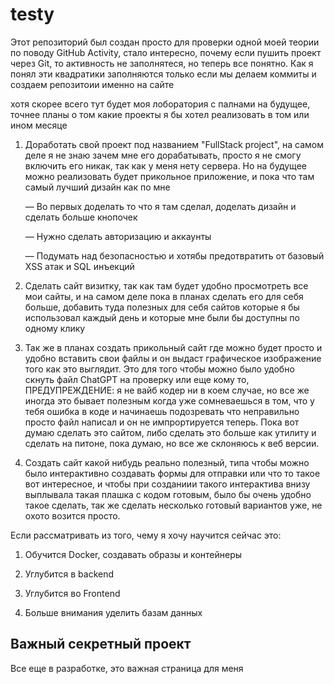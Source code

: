 # testy

Этот репозиторий был создан просто для проверки одной моей теории по поводу GitHub Activity, стало интересно, почему если пушить проект через Git, то активность не заполнятеся, но теперь все понятно. Как я понял эти квадратики заполняются только если мы делаем коммиты и создаем репозитоии именно на сайте

хотя скорее всего тут будет моя лоборатория с палнами на будущее, точнее планы о том какие проекты я бы хотел реализовать в том или ином месяце 

1. Доработать свой проект под названием "FullStack project", на самом деле я не знаю зачем мне его дорабатывать, просто я не смогу включить его никак, так как у меня нету сервера. Но на будущее можно реализовать будет прикольное приложение, и пока что там самый лучший дизайн как по мне

    — Во первых доделать то что я там сделал, доделать дизайн и сделать больше кнопочек
    
    — Нужно сделать авторизацию и аккаунты
 
    — Подумать над безопасностью и хотябы предотвратить от базовый XSS атак и SQL инъекций 


2. Сделать сайт визитку, так как там будет удобно просмотреть все мои сайты, и на самом деле пока в планах сделать его для себя больше, добавить туда полезных для себя сайтов которые я бы использовал каждый день и которые мне были бы доступны по одному клику

3. Так же в планах создать прикольный сайт где можно будет просто и удобно вставить свои файлы и он выдаст графическое изображение того как это выглядит. Это для того чтобы можно было удобно скнуть файл ChatGPT на проверку или еще кому то, ПРЕДУПРЕЖДЕНИЕ: я не вайб кодер ни в коем случае, но все же иногда это бывает полезным когда уже сомневаешься в том, что у тебя ошибка в коде и начинаешь подозревать что неправильно просто файл написал и он не импрортируется теперь. Пока вот думаю сделать это сайтом, либо сделать это больше как утилиту и сделать на питоне, пока думаю, но все же склоняюсь к веб версии.

4. Создать сайт какой нибудь реально полезный, типа чтобы можно было интерактивно создавать формы для отправки или что то такое вот интересное, и чтобы при созданиии такого интерактива внизу выплывала такая плашка с кодом готовым, было бы очень удобно такое сделать, так же сделать несколько готовый вариантов уже, не охото возится просто.


Если рассматривать из того, чему я хочу научится сейчас это:

1. Обучится Docker, создавать образы и контейнеры

2. Углубится в backend

3. Углубится во Frontend

4. Больше внимания уделить базам данных




## Важный секретный проект


Все еще в разработке, это важная страница для меня   
